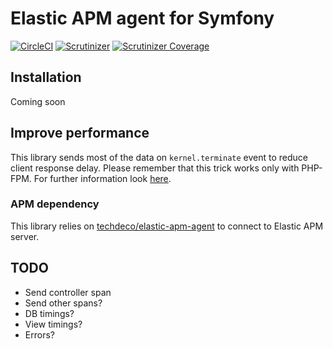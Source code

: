 # Elastic APM agent for Symfony
[![CircleCI](https://img.shields.io/circleci/project/github/mikolfaro/symfony-apm-agent.svg)](https://circleci.com/gh/mikolfaro/symfony-apm-agent/tree/master)
[![Scrutinizer](https://img.shields.io/scrutinizer/g/mikolfaro/symfony-apm-agent.svg)](https://scrutinizer-ci.com/g/mikolfaro/symfony-apm-agent/?branch=master)
[![Scrutinizer Coverage](https://img.shields.io/scrutinizer/coverage/g/mikolfaro/symfony-apm-agent.svg)](https://scrutinizer-ci.com/g/mikolfaro/symfony-apm-agent/?branch=master)

## Installation

Coming soon

## Improve performance

This library sends most of the data on `kernel.terminate` event to reduce client
response delay. Please remember that this trick works only with PHP-FPM.
For further information look [here](https://symfony.com/doc/current/components/http_kernel.html#component-http-kernel-kernel-terminate).

### APM dependency

This library relies on [techdeco/elastic-apm-agent](https://github.com/frankkoornstra/elastic-apm-agent)
 to connect to Elastic APM server.

## TODO

- Send controller span
- Send other spans?
- DB timings?
- View timings?
- Errors?
